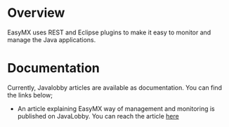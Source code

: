 # Overview
EasyMX uses REST and Eclipse plugins to make it easy to monitor and manage the Java applications.

# Documentation
Currently, Javalobby articles are available as documentation. You can find the links below;

  - An article explaining EasyMX way of management and monitoring is published on JavaLobby. You can reach the article [here][jlArticle]


   [jlarticle]: <https://dzone.com/articles/easymx-alternative-jmx>